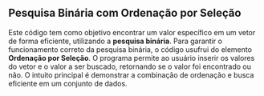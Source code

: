 ## Pesquisa Binária com Ordenação por Seleção

Este código tem como objetivo encontrar um valor específico em um vetor de forma eficiente, utilizando a **pesquisa binária**. Para garantir o funcionamento correto da pesquisa binária, o código usufrui do elemento **Ordenação por Seleção**. O programa permite ao usuário inserir os valores do vetor e o valor a ser buscado, retornando se o valor foi encontrado ou não. O intuito principal é demonstrar a combinação de ordenação e busca eficiente em um conjunto de dados.